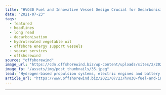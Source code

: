 ```yaml
---
title: "HVO30 Fuel and Innovative Vessel Design Crucial for Decarbonising Offshore Energy Support Vessels –  Seacat Services"
date: "2021-07-23"
tags: 
  - featured
  - headlines
  - long read
  - decarbonisation
  - hydrotreated vegetable oil
  - offshore energy support vessels
  - seacat services
  - offshorewind
source: "offshorewind"
image_url: "https://cdn.offshorewind.biz/wp-content/uploads/sites/2/2020/02/05110503/OESV-Operators-Mustnt-Wait-on-New-Technology-to-Tackle-Emissions.jpeg"
image_fp: "/assets/img/post_thumbnails/35.jpeg"
lead: "Hydrogen-based propulsion systems, electric engines and battery technologies are still years away from being"
article_url: "https://www.offshorewind.biz/2021/07/23/hvo30-fuel-and-innovative-vessel-design-crucial-for-decarbonising-offshore-energy-support-vessels-seacat-services/"
---
```


---
